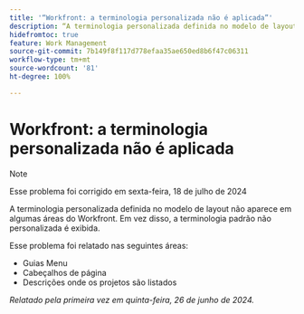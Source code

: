 ```yaml
---
title: '“Workfront: a terminologia personalizada não é aplicada”'
description: “A terminologia personalizada definida no modelo de layout não aparece em algumas áreas do Workfront. Em vez disso, a terminologia padrão não personalizada é exibida. ”
hidefromtoc: true
feature: Work Management
source-git-commit: 7b149f8f117d778efaa35ae650ed8b6f47c06311
workflow-type: tm+mt
source-wordcount: '81'
ht-degree: 100%

---
```



# Workfront: a terminologia personalizada não é aplicada

>[!NOTE]
>
>Esse problema foi corrigido em sexta-feira, 18 de julho de 2024

A terminologia personalizada definida no modelo de layout não aparece em algumas áreas do Workfront. Em vez disso, a terminologia padrão não personalizada é exibida.

Esse problema foi relatado nas seguintes áreas:

* Guias Menu
* Cabeçalhos de página
* Descrições onde os projetos são listados

_Relatado pela primeira vez em quinta-feira, 26 de junho de 2024._
